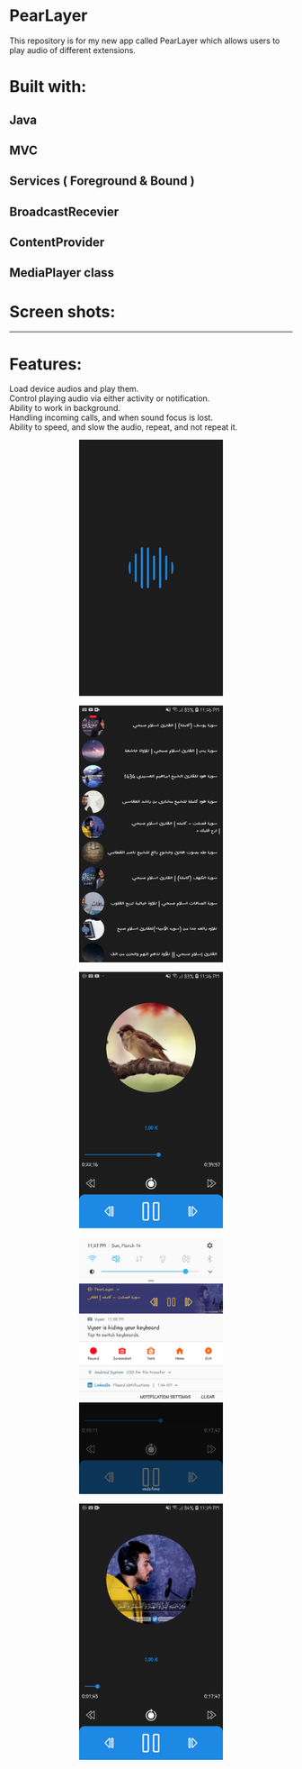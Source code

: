 # PearLayer

This repository is for my new app called PearLayer which allows users to play audio of different extensions.

# Built with:

Java
---
MVC
---
Services ( Foreground & Bound )
---
BroadcastRecevier
---
ContentProvider
---
MediaPlayer class
---

# Screen shots: 
---
# Features: 
Load device audios and play them. <br>
Control playing audio via either activity or notification. <br>
Ability to work in background. <br>
Handling incoming calls, and when sound focus is lost. <br>
Ability to speed, and slow the audio, repeat, and not repeat it. <br>


<p align="center">
 <img src = "images/1.jpg" width = "256">
</p>

<p align="center">
 <img src = "images/2.jpg" width = "256">
</p>

<p align="center">
 <img src = "images/3.jpg" width = "256">
</p>

<p align="center">
 <img src = "images/4.jpg" width = "256">
</p>

<p align="center">
 <img src = "images/5.jpg" width = "256">
</p>


